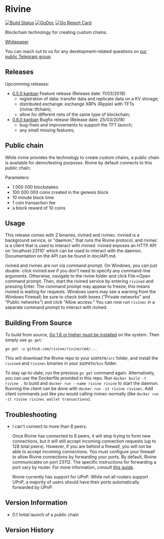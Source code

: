 Rivine
======

[![Build Status](https://travis-ci.org/rivine/rivine.svg?branch=master)](https://travis-ci.org/rivine/rivine)
[![GoDoc](https://godoc.org/github.com/rivine/rivine?status.svg)](https://godoc.org/github.com/rivine/rivine)
[![Go Report Card](https://goreportcard.com/badge/github.com/rivine/rivine)](https://goreportcard.com/report/github.com/rivine/rivine)

Blockchain technology for creating custom chains.

[Whitepaper](doc/whitepaper.md)

You can reach out to us for any development-related questions on [our public Telegram group]( https://t.me/joinchat/Ewnq40uPqktft85XgiT9PA).

Releases
--------

Upcomming releases:

+ [0.5.0 kanban](https://waffle.io/rivine/home?milestone=0.5%20features%20required%20to%20launch%20tfchain) Feature release (Release date: 11/03/2018)
  + registration of data: transfer data and replicate data on a KV storage;
  + distributed exchange: exchange XRPs (Ripple) with TFTs (rivine::tfchain);
  + allow for different nets of the same type of blockchain;
+ [0.6.0 kanban](https://waffle.io/rivine/home?milestone=0.6%20pre-launch) Bugfix release (Release date: 25/03/2018)
  + bug-fixes and improvements to support the TFT launch;
  + any small missing features;

Public chain
------------

While rivine provides the technology to create custom chains, a public chain is available for
demo/testing purposes. Rivine by default connects to this public chain.

Parameters:
* 1 000 000 blockstakes
* 100 000 000 coins created in the genesis block
* 10 minute block time
* 1 coin transaction fee
* a block reward of 10 coins

Usage
-----

This release comes with 2 binaries, rivined and rivinec. rivined is a background
service, or "daemon," that runs the Rivine protocol, and rivinec is a client that is
used to interact with rivined. rivined exposes an HTTP API on 'localhost:23110' which
can be used to interact with the daemon. Documentation on the API can be found in doc/API.md.

rivined and rivinec are run via command prompt. On Windows, you can just double-
click rivined.exe if you don't need to specify any command-line arguments.
Otherwise, navigate to the rivine folder and click File->Open command prompt.
Then, start the rivined service by entering `rivined` and pressing Enter. The
command prompt may appear to freeze; this means rivined is waiting for requests.
Windows users may see a warning from the Windows Firewall; be sure to check
both boxes ("Private networks" and "Public networks") and click "Allow
access." You can now run `rivinec` in a separate command prompt to interact with
rivined.

Building From Source
--------------------

To build from source, [Go 1.6 or higher must be installed](https://golang.org/doc/install)
on the system. Then simply use `go get`:

```
go get -u github.com/rivine/rivine/cmd/...
```

This will download the Rivine repo to your `$GOPATH/src` folder, and install the
`rivined` and `rivinec` binaries in your `$GOPATH/bin` folder.

To stay up-to-date, run the previous `go get` command again. Alternatively, you
can use the Dockerfile provided in this repo. Run `docker build -t rivine .`
to build and `docker run --name rivine rivine` to start the daemon.
Running the client can be done with `docker run -it rivine rivinec`.
Add client commands just like you would calling rivinec normally (like `docker run -it rivine rivinec wallet transactions`).


Troubleshooting
---------------

- I can't connect to more than 8 peers.

  Once Rivine has connected to 8 peers, it will stop trying to form new
  connections, but it will still accept incoming connection requests (up to 128
  total peers). However, if you are behind a firewall, you will not be able to
  accept incoming connections. You must configure your firewall to allow Rivine
  connections by forwarding your ports. By default, Rivine communicates on port
  23112. The specific instructions for forwarding a port vary by
  router. For more information, consult [this guide](http://portfoward.com).

  Rivine currently has support for UPnP. While not all routers support UPnP, a
  majority of users should have their ports automatically forwarded by UPnP.


Version Information
-------------------
* 0.1    Initial launch of a public chain

Version History
---------------
